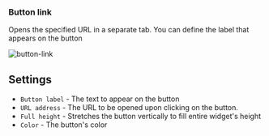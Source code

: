 ### Button link
Opens the specified URL in a separate tab. You can define the label that appears on the button

![button-link](https://docs.cloudify.co/5.1/images/ui/widgets/button-link.png)


## Settings
 
* `Button label` - The text to appear on the button
* `URL address` - The URL to be opened upon clicking on the button. 
* `Full height` - Stretches the button vertically to fill entire widget's height
* `Color` - The button's color
